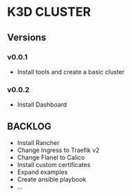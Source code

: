 # K3D CLUSTER

## Versions

### v0.0.1

* Install tools and create a basic cluster

### v0.0.2

* Install Dashboard



## BACKLOG

* Install Rancher
* Change Ingress to Traefik v2
* Change Flanel to Calico
* Install custom certificates
* Expand examples
* Create ansible playbook
* ...